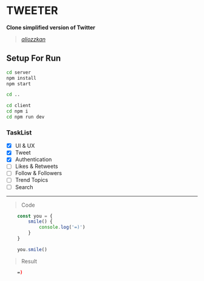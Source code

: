 # TWEETER

 **Clone simplified version of Twitter**

 >*[aliozzkan](https://github.com/aliozzkan "aliozzkan")*

## Setup For Run
```bash
cd server
npm install
npm start

cd .. 

cd client
cd npm i
cd npm run dev
```

### TaskList
* [x] UI & UX  
* [x] Tweet
* [x] Authentication
* [ ] Likes & Retweets
* [ ] Follow & Followers
* [ ] Trend Topics
* [ ] Search

---

> Code
```javascript
    const you = {
        smile() {
            console.log('=)')
        }
    }

    you.smile()
```

>Result
```bash
    =)
```
